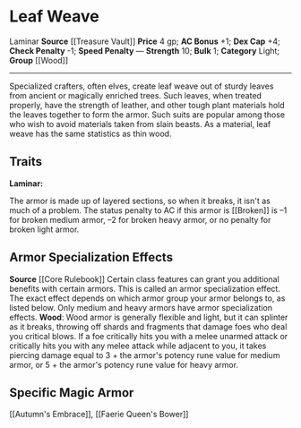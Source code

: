 ﻿---
ac: '1'
armor_category: Light
armor_group: '[[DATABASE/armorgroup/Wood|Wood]]'
bulk: '1'
check_penalty: '-1'
dex_cap: '+4'
id: '28'
item_category: Armor
item_subcategory: Base Armor
level: '0'
name: Leaf Weave
price: 4 gp
rarity: Common
source: '[[DATABASE/source/Treasure Vault|Treasure Vault]]'
speed_penalty: null
strength: '+10'
strength_req: '10'
trait:
- '[[DATABASE/trait/Laminar|Laminar]]'
type: Armor

---
# Leaf Weave

<span class="item-trait">Laminar</span>
**Source** [[Treasure Vault]] 
**Price** 4 gp; **AC Bonus** +1; **Dex Cap** +4; **Check Penalty** -1; **Speed Penalty** —
**Strength** 10; **Bulk** 1; **Category** Light; **Group** [[Wood]]

---
Specialized crafters, often elves, create leaf weave out of sturdy leaves from ancient or magically enriched trees. Such leaves, when treated properly, have the strength of leather, and other tough plant materials hold the leaves together to form the armor. Such suits are popular among those who wish to avoid materials taken from slain beasts. As a material, leaf weave has the same statistics as thin wood.

## Traits

**Laminar:**

The armor is made up of layered sections, so when it breaks, it isn't as much of a problem. The status penalty to AC if this armor is [[Broken]] is –1 for broken medium armor, –2 for broken heavy armor, or no penalty for broken light armor.

## Armor Specialization Effects

**Source** [[Core Rulebook]] 
Certain class features can grant you additional benefits with certain armors. This is called an armor specialization effect. The exact effect depends on which armor group your armor belongs to, as listed below. Only medium and heavy armors have armor specialization effects.
**Wood**: Wood armor is generally flexible and light, but it can splinter as it breaks, throwing off shards and fragments that damage foes who deal you critical blows. If a foe critically hits you with a melee unarmed attack or critically hits you with any melee attack while adjacent to you, it takes piercing damage equal to 3 + the armor's potency rune value for medium armor, or 5 + the armor's potency rune value for heavy armor.

## Specific Magic Armor

[[Autumn's Embrace]], [[Faerie Queen's Bower]]